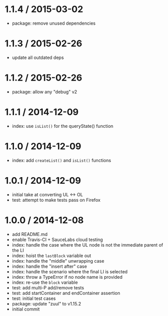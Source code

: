 
1.1.4 / 2015-03-02
==================

  * package: remove unused dependencies

1.1.3 / 2015-02-26
==================

  * update all outdated deps

1.1.2 / 2015-02-26
==================

  * package: allow any "debug" v2

1.1.1 / 2014-12-09
==================

  * index: use `isList()` for the queryState() function

1.1.0 / 2014-12-09
==================

  * index: add `createList()` and `isList()` functions

1.0.1 / 2014-12-09
==================

  * initial take at converting UL <-> OL
  * test: attempt to make tests pass on Firefox

1.0.0 / 2014-12-08
==================

  * add README.md
  * enable Travis-CI + SauceLabs cloud testing
  * index: handle the case where the UL node is not the immediate parent of the LI
  * index: hoist the `lastBlock` variable out
  * index: handle the "middle" unwrapping case
  * index: handle the "insert after" case
  * index: handle the scenario where the final LI is selected
  * index: throw a TypeError if no node name is provided
  * index: re-use the `block` variable
  * test: add multi-P add/remove tests
  * test: add startContainer and endContainer assertion
  * test: initial test cases
  * package: update "zuul" to v1.15.2
  * initial commit
